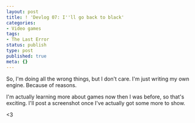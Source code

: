 ```yaml
---
layout: post
title: ! 'Devlog 07: I''ll go back to black'
categories:
- Video games
tags:
- The Last Error
status: publish
type: post
published: true
meta: {}
---
```


So, I'm doing all the wrong things, but I don't care. I'm just writing my own engine. Because of reasons.

I'm actually learning more about games now then I was before, so that's exciting. I'll post a screenshot once I've actually got some more to show.

<3
